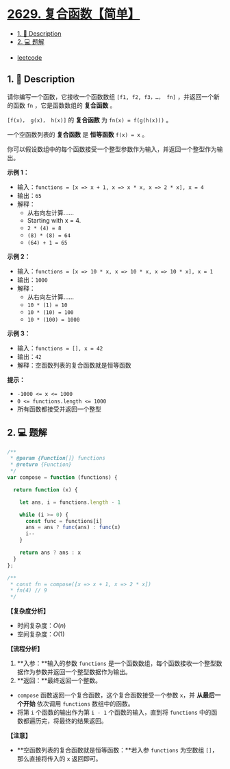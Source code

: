 # [2629. 复合函数【简单】](https://github.com/Tdahuyou/leetcode/tree/main/2629.%20%E5%A4%8D%E5%90%88%E5%87%BD%E6%95%B0%E3%80%90%E7%AE%80%E5%8D%95%E3%80%91)

<!-- region:toc -->
- [1. 📝 Description](#1--description)
- [2. 💻 题解](#2--题解)
<!-- endregion:toc -->
- [leetcode](https://leetcode.cn/problems/function-composition)


## 1. 📝 Description

请你编写一个函数，它接收一个函数数组 `[f1, f2, f3，…， fn]` ，并返回一个新的函数 `fn` ，它是函数数组的 **复合函数** 。

`[f(x)， g(x)， h(x)]` 的 **复合函数** 为 `fn(x) = f(g(h(x)))` 。

一个空函数列表的 **复合函数** 是 **恒等函数** `f(x) = x` 。

你可以假设数组中的每个函数接受一个整型参数作为输入，并返回一个整型作为输出。

**示例 1：**

- 输入：`functions = [x => x + 1, x => x * x, x => 2 * x], x = 4`
- 输出：`65`
- 解释：
  - 从右向左计算......
  - Starting with x = 4.
  - `2 * (4) = 8`
  - `(8) * (8) = 64`
  - `(64) + 1 = 65`

**示例 2：**

- 输入：`functions = [x => 10 * x, x => 10 * x, x => 10 * x], x = 1`
- 输出：`1000`
- 解释：
  - 从右向左计算......
  - `10 * (1) = 10`
  - `10 * (10) = 100`
  - `10 * (100) = 1000`

**示例 3：**

- 输入：`functions = [], x = 42`
- 输出：`42`
- 解释：空函数列表的复合函数就是恒等函数

**提示：**

- `-1000 <= x <= 1000`
- `0 <= functions.length <= 1000`
- 所有函数都接受并返回一个整型

## 2. 💻 题解

```javascript
/**
 * @param {Function[]} functions
 * @return {Function}
 */
var compose = function (functions) {

  return function (x) {

    let ans, i = functions.length - 1

    while (i >= 0) {
      const func = functions[i]
      ans = ans ? func(ans) : func(x)
      i--
    }

    return ans ? ans : x
  }
};

/**
 * const fn = compose([x => x + 1, x => 2 * x])
 * fn(4) // 9
 */
```

**【复杂度分析】**

- 时间复杂度：$O(n)$
- 空间复杂度：$O(1)$

**【流程分析】**

1. **入参：**输入的参数 `functions` 是一个函数数组，每个函数接收一个整型数据作为参数并返回一个整型数据作为输出。
2. **返回：**最终返回一个整数。
- `compose` 函数返回一个复合函数，这个复合函数接受一个参数 `x`，并 **从最后一个开始** 依次调用 `functions` 数组中的函数。
- 将第 `i` 个函数的输出作为第 `i - 1` 个函数的输入，直到将 `functions` 中的函数都遍历完，将最终的结果返回。

**【注意】**

- **空函数列表的复合函数就是恒等函数：**若入参 `functions` 为空数组 `[]`，那么直接将传入的 `x` 返回即可。




